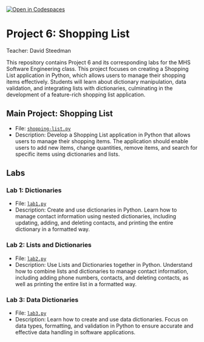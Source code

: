 [![Open in Codespaces](https://classroom.github.com/assets/launch-codespace-7f7980b617ed060a017424585567c406b6ee15c891e84e1186181d67ecf80aa0.svg)](https://classroom.github.com/open-in-codespaces?assignment_repo_id=15162009)
# Project 6: Shopping List

Teacher: David Steedman

This repository contains Project 6 and its corresponding labs for the MHS Software Engineering class. This project focuses on creating a Shopping List application in Python, which allows users to manage their shopping items effectively. Students will learn about dictionary manipulation, data validation, and integrating lists with dictionaries, culminating in the development of a feature-rich shopping list application.

## Main Project: Shopping List
- File: [`shopping-list.py`](shopping-list.py)
- Description: Develop a Shopping List application in Python that allows users to manage their shopping items. The application should enable users to add new items, change quantities, remove items, and search for specific items using dictionaries and lists.

## Labs

### Lab 1: Dictionaries
- File: [`lab1.py`](lab1.py)
- Description: Create and use dictionaries in Python. Learn how to manage contact information using nested dictionaries, including updating, adding, and deleting contacts, and printing the entire dictionary in a formatted way.

### Lab 2: Lists and Dictionaries
- File: [`lab2.py`](lab2.py)
- Description: Use Lists and Dictionaries together in Python. Understand how to combine lists and dictionaries to manage contact information, including adding phone numbers, contacts, and deleting contacts, as well as printing the entire list in a formatted way.

### Lab 3: Data Dictionaries
- File: [`lab3.py`](lab3.py)
- Description: Learn how to create and use data dictionaries. Focus on data types, formatting, and validation in Python to ensure accurate and effective data handling in software applications.
